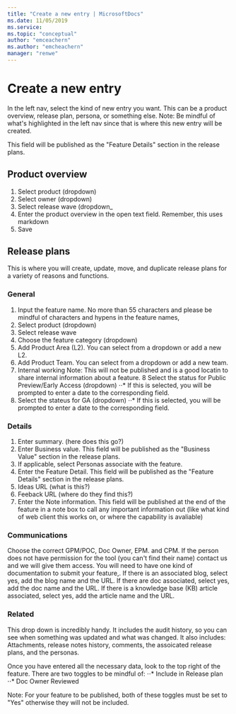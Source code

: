 ```yaml
---
title: "Create a new entry | MicrosoftDocs"
ms.date: 11/05/2019
ms.service: 
ms.topic: "conceptual"
author: "emceachern"
ms.author: "emcheachern"
manager: "renwe"
---
```


# Create a new entry

In the left nav, select the kind of new entry you want. This can be a product overview, release plan, persona, or something else. 
Note: Be mindful of what's highlighted in the left nav since that is where this new entry will be created.

This field will be published as the "Feature Details" section in the release plans.

## Product overview
1. Select product (dropdown)
2. Select owner (dropdown) 
3. Select release wave (dropdown_
4. Enter the product overview in the open text field. Remember, this uses markdown
5. Save

## Release plans

This is where you will create, update, move, and duplicate release plans for a variety of reasons and functions.

### General 
1. Input the feature name. No more than 55 characters and please be mindful of characters and hypens in the feature names,
2. Select product (dropdown)
3. Select release wave
4. Choose the feature category (dropdown)
5. Add Product Area (L2). You can select from a dropdown or add a new L2. 
6. Add Product Team. You can select from a dropdown or add a new team.
7. Internal working Note: This will not be published and is a good locatin to share internal information about a feature. 
8 Select the status for Public Preview/Early Access (dropdown)
⋅⋅* If this is selected, you will be prompted to enter a date to the corresponding field. 
9. Select the stateus for GA (dropdown)
⋅⋅* If this is selected, you will be prompted to enter a date to the corresponding field. 

### Details 
1. Enter summary. (here does this go?)
2. Enter Business value. This field will be published as the "Business Value" section in the release plans.
3. If applicable, select Personas associate with the feature.
4. Enter the Feature Detail. This field will be published as the "Feature Details" section in the release plans.
5. Ideas URL (what is this?)
6. Feeback URL (where do they find this?)
7. Enter the Note information. This field will be published at the end of the feature in a note box to call any important information out (like what kind of web client this works on, or where the capability is avaliable)

### Communications

Choose the correct GPM/POC, Doc Owner, EPM. and CPM. If the person does not have permission for the tool (you can't find their name) contact us and we will give them access. 
You will need to have one kind of documentation to submit your feature,. 
If there is an associated blog, select yes, add the blog name and the URL.
If there are doc associated, select yes, add the doc name and the URL.
If there is a knowledge base (KB) article associated, select yes, add the article name and the URL. 

### Related
This drop down is incredibly handy. It includes the audit history, so you can see when something was updated and what was changed. 
It also includes: Attachments, release notes history, comments, the assoicated release plans, and the personas. 

Once you have entered all the necessary data, look to the top right of the feature. There are two toggles to be mindful of: 
⋅⋅* Include in Release plan
⋅⋅* Doc Owner Reviewed

Note: For your feature to be published, both of these toggles must be set to "Yes" otherwise they will not be included. 
